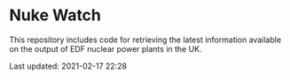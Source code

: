 # Nuke Watch

This repository includes code for retrieving the latest information available on the output of EDF nuclear power plants in the UK.

Last updated: 2021-02-17 22:28